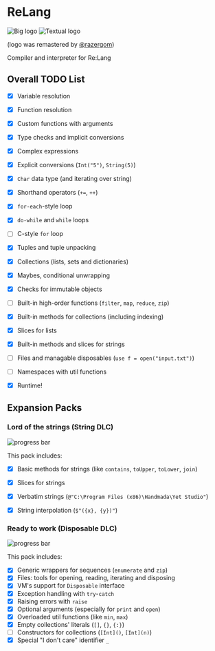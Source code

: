 # ReLang
![Big logo](https://i.imgur.com/Xc607oz.png)
![Textual logo](https://i.imgur.com/fEvpgxB.png)

(logo was remastered by [@razergom](https://github.com/razergom))

Compiler and interpreter for Re:Lang


## Overall TODO List
- [x] Variable resolution
- [x] Function resolution
- [x] Custom functions with arguments
- [x] Type checks and implicit conversions
- [x] Complex expressions
- [x] Explicit conversions (`Int("5")`, `String(5)`)
- [x] `Char` data type (and iterating over string)
- [x] Shorthand operators (`+=`, `++`)
- [x] `for-each`-style loop
- [x] `do-while` and `while` loops
- [ ] C-style `for` loop
- [x] Tuples and tuple unpacking
- [x] Collections (lists, sets and dictionaries)
- [x] Maybes, conditional unwrapping
- [x] Checks for immutable objects
- [ ] Built-in high-order functions (`filter`, `map`, `reduce`, `zip`)
- [x] Built-in methods for collections (including indexing)
- [x] Slices for lists
- [x] Built-in methods and slices for strings
- [ ] Files and managable disposables (`use f = open("input.txt")`)
- [ ] Namespaces with util functions
- [x] Runtime! 


## Expansion Packs
### Lord of the strings (String DLC)
![progress bar](http://progressed.io/bar/100?title=released)

This pack includes:
- [x] Basic methods for strings (like `contains`, `toUpper`, `toLower`, `join`)
- [x] Slices for strings
- [x] Verbatim strings (`@"C:\Program Files (x86)\Handmada\Yet Studio"`)
- [x] String interpolation (`$"({x}, {y})"`)


### Ready to work (Disposable DLC)
![progress bar](http://progressed.io/bar/90?title=progress)

This pack includes:
- [x] Generic wrappers for sequences (`enumerate` and `zip`)
- [x] Files: tools for opening, reading, iterating and disposing
- [x] VM's support for `Disposable` interface
- [x] Exception handling with `try`-`catch`
- [x] Raising errors with `raise`
- [x] Optional arguments (especially for `print` and `open`)
- [x] Overloaded util functions (like `min`, `max`)
- [x] Empty collections' literals (`[]`, `{}`, `{:}`)
- [ ] Constructors for collections (`[Int]()`, `[Int](n)`)
- [x] Special "I don't care" identifier `_`